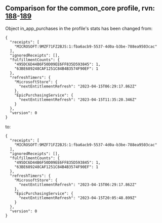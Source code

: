 ## Comparison for the common_core profile, rvn: [188](https://github.com/PRO100KatYT/FortniteProfileRevisions/tree/main/profiles/common_core/188%20common_core.json)-[189](https://github.com/PRO100KatYT/FortniteProfileRevisions/tree/main/profiles/common_core/189%20common_core.json)

Object in_app_purchases in the profile's stats has been changed from:

```
{
  "receipts": [
    "MICROSOFT:9MZF71FZ2BJS:1:fba6acb9-5537-4d0a-b3be-788ea9503cac"
  ],
  "ignoredReceipts": [],
  "fulfillmentCounts": {
    "495DC6D44B6F50D09EE6FF835D593845": 1,
    "63BE689248CAF1251C84B4B3574F90EF": 1
  },
  "refreshTimers": {
    "MicrosoftStore": {
      "nextEntitlementRefresh": "2023-04-15T06:29:17.862Z"
    },
    "EpicPurchasingService": {
      "nextEntitlementRefresh": "2023-04-15T11:35:20.346Z"
    }
  },
  "version": 0
}
```

to:

```
{
  "receipts": [
    "MICROSOFT:9MZF71FZ2BJS:1:fba6acb9-5537-4d0a-b3be-788ea9503cac"
  ],
  "ignoredReceipts": [],
  "fulfillmentCounts": {
    "495DC6D44B6F50D09EE6FF835D593845": 1,
    "63BE689248CAF1251C84B4B3574F90EF": 1
  },
  "refreshTimers": {
    "MicrosoftStore": {
      "nextEntitlementRefresh": "2023-04-15T06:29:17.862Z"
    },
    "EpicPurchasingService": {
      "nextEntitlementRefresh": "2023-04-15T20:05:48.899Z"
    }
  },
  "version": 0
}
```

<br><br>
